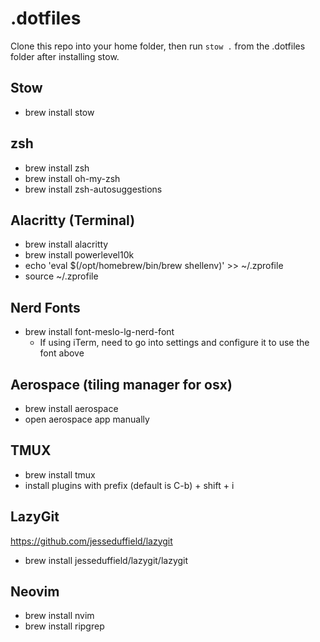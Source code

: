 # .dotfiles

Clone this repo into your home folder, then run `stow .` from the .dotfiles folder after installing stow.

## Stow
- brew install stow

## zsh
- brew install zsh
- brew install oh-my-zsh
- brew install zsh-autosuggestions

## Alacritty (Terminal)
- brew install alacritty
- brew install powerlevel10k
- echo 'eval $(/opt/homebrew/bin/brew shellenv)' >> ~/.zprofile
- source ~/.zprofile

## Nerd Fonts
- brew install font-meslo-lg-nerd-font
    - If using iTerm, need to go into settings and configure it to use the font above

## Aerospace (tiling manager for osx)
- brew install aerospace
- open aerospace app manually

## TMUX
- brew install tmux
- install plugins with prefix (default is C-b) + shift + i

## LazyGit
https://github.com/jesseduffield/lazygit

- brew install jesseduffield/lazygit/lazygit

## Neovim
- brew install nvim
- brew install ripgrep

